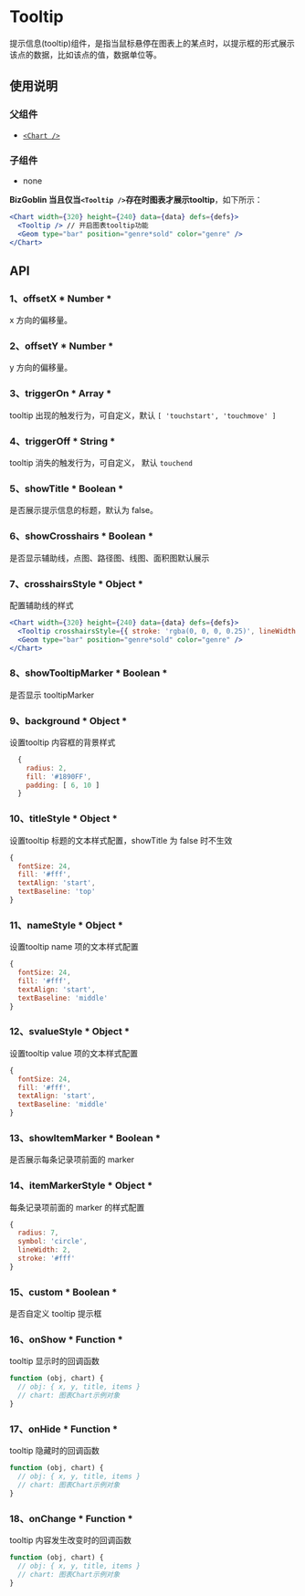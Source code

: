
# Tooltip

提示信息(tooltip)组件，是指当鼠标悬停在图表上的某点时，以提示框的形式展示该点的数据，比如该点的值，数据单位等。

## 使用说明

### 父组件
- [`<Chart />`](./chart.md)

### 子组件
- none

**BizGoblin 当且仅当`<Tooltip />`存在时图表才展示tooltip**，如下所示：

```jsx
<Chart width={320} height={240} data={data} defs={defs}>
  <Tooltip /> // 开启图表tooltip功能
  <Geom type="bar" position="genre*sold" color="genre" />
</Chart>
```

## API

### 1、offsetX 	* Number *
x 方向的偏移量。

### 2、offsetY 	* Number *
y 方向的偏移量。

### 3、triggerOn 	* Array *
tooltip 出现的触发行为，可自定义，默认 `[ 'touchstart', 'touchmove' ]`

### 4、triggerOff 	* String *
tooltip 消失的触发行为，可自定义， 默认 `touchend`

### 5、showTitle 	* Boolean *
是否展示提示信息的标题，默认为 false。

### 6、showCrosshairs   * Boolean *
是否显示辅助线，点图、路径图、线图、面积图默认展示

### 7、crosshairsStyle 	* Object *
配置辅助线的样式

```jsx
<Chart width={320} height={240} data={data} defs={defs}>
  <Tooltip crosshairsStyle={{ stroke: 'rgba(0, 0, 0, 0.25)', lineWidth: 2 }}/>
  <Geom type="bar" position="genre*sold" color="genre" />
</Chart>
```

### 8、showTooltipMarker 	* Boolean *
是否显示 tooltipMarker

### 9、background 	* Object *
设置tooltip 内容框的背景样式

```js
  {
    radius: 2,
    fill: '#1890FF',
    padding: [ 6, 10 ]
  }
```

### 10、titleStyle 	* Object *
设置tooltip 标题的文本样式配置，showTitle 为 false 时不生效

```js
{
  fontSize: 24,
  fill: '#fff',
  textAlign: 'start',
  textBaseline: 'top'
}
```

### 11、nameStyle 	* Object *
设置tooltip name 项的文本样式配置

```js
{
  fontSize: 24,
  fill: '#fff',
  textAlign: 'start',
  textBaseline: 'middle'
}
```

### 12、svalueStyle 	* Object *
设置tooltip value 项的文本样式配置

```js
{
  fontSize: 24,
  fill: '#fff',
  textAlign: 'start',
  textBaseline: 'middle'
}
```

### 13、showItemMarker   * Boolean *
是否展示每条记录项前面的 marker

### 14、itemMarkerStyle 	* Object *
每条记录项前面的 marker 的样式配置

```js
{
  radius: 7,
  symbol: 'circle',
  lineWidth: 2,
  stroke: '#fff'
}
```

### 15、custom 	* Boolean *
是否自定义 tooltip 提示框

### 16、onShow * Function *
tooltip 显示时的回调函数
```js
function (obj, chart) {
  // obj: { x, y, title, items }
  // chart: 图表Chart示例对象
}
```

### 17、onHide * Function *
tooltip 隐藏时的回调函数
```js
function (obj, chart) {
  // obj: { x, y, title, items }
  // chart: 图表Chart示例对象
}
```

### 18、onChange * Function *
tooltip 内容发生改变时的回调函数
```js
function (obj, chart) {
  // obj: { x, y, title, items }
  // chart: 图表Chart示例对象
}
```
